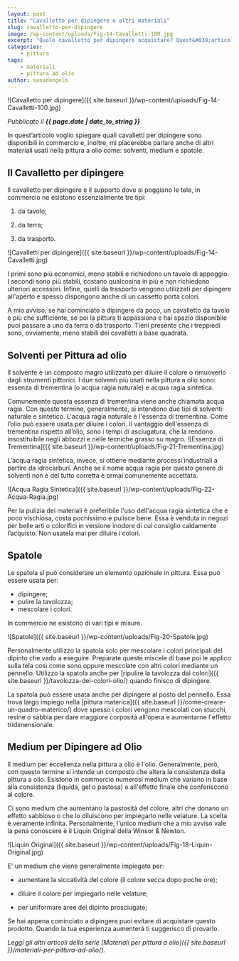 ```yaml
---
layout: post
title: "Cavalletto per dipingere e altri materiali"
slug: cavalletto-per-dipingere
image: /wp-content/uploads/Fig-14-Cavalletti-100.jpg
excerpt: "Quale cavalletto per dipingere acquistare? Quest&#039;articolo ti aiuterà a scegliere il cavalletto più adatto alle tue esigenze."
categories:
    - pittura
tags:
    - materiali
    - pittura ad olio
author: sasadangelo
---
```


![Cavalletto per dipingere]({{ site.baseurl }}/wp-content/uploads/Fig-14-Cavalletti-100.jpg)

_Pubblicato il **{{ page.date | date_to_string }}**_

In quest’articolo voglio spiegare quali cavalletti per dipingere sono disponibili in commercio e, inoltre, mi piacerebbe parlare anche di altri materiali usati nella pittura a olio come: solventi, medium e spatole.

## Il Cavalletto per dipingere

Il cavalletto per dipingere è il supporto dove si poggiano le tele, in commercio ne esistono essenzialmente tre tipi:

1. da tavolo;
    
2. da terra;
    
3. da trasporto.
    

![Cavalletti per dipingere]({{ site.baseurl }}/wp-content/uploads/Fig-14-Cavalletti.jpg)

I primi sono più economici, meno stabili e richiedono un tavolo di appoggio. I secondi sono più stabili, costano qualcosina in più e non richiedono ulteriori accessori. Infine, quelli da trasporto vengono utilizzati per dipingere all'aperto e spesso dispongono anche di un cassetto porta colori.

A mio avviso, se hai cominciato a dipingere da poco, un cavalletto da tavolo è più che sufficiente, se poi la pittura ti appassiona e hai spazio disponibile puoi passare a uno da terra o da trasporto. Tieni presente che i treppiedi sono, ovviamente, meno stabili dei cavalletti a base quadrata.

## Solventi per Pittura ad olio

Il solvente è un composto magro utilizzato per diluire il colore o rimuoverlo dagli strumenti pittorici. I due solventi più usati nella pittura a olio sono: essenza di trementina (o acqua ragia naturale) e acqua ragia sintetica.

Comunemente questa essenza di trementina viene anche chiamata acqua ragia. Con questo termine, generalmente, si intendono due tipi di solventi: naturale e sintetico. L'acqua ragia naturale è l'essenza di trementina. Come l’olio può essere usata per diluire i colori. Il vantaggio dell'essenza di trementina rispetto all’olio, sono i tempi di asciugatura, che la rendono insostituibile negli abbozzi e nelle tecniche grasso su magro. ![Essenza di Trementina]({{ site.baseurl }}/wp-content/uploads/Fig-21-Trementina.jpg)

L'acqua ragia sintetica, invece, si ottiene mediante processi industriali a partire da idrocarburi. Anche se il nome acqua ragia per questo genere di solventi non è del tutto corretta è ormai comunemente accettata.

![Acqua Ragia Sintetica]({{ site.baseurl }}/wp-content/uploads/Fig-22-Acqua-Ragia.jpg)

Per la pulizia dei materiali è preferibile l'uso dell'acqua ragia sintetica che è poco vischiosa, costa pochissimo e pulisce bene. Essa è venduta in negozi per belle arti o colorifici in versione inodore di cui consiglio caldamente l’acquisto. Non usatela mai per diluire i colori.

## Spatole

Le spatola si può considerare un elemento opzionale in pittura. Essa può essere usata per:

- dipingere;
- pulire la tavolozza;
- mescolare i colori.

In commercio ne esistono di vari tipi e misure.

![Spatole]({{ site.baseurl }}/wp-content/uploads/Fig-20-Spatole.jpg)

Personalmente utilizzo la spatola solo per mescolare i colori principali del dipinto che vado a eseguire. Preparate queste miscele di base poi le applico sulla tela così come sono oppure mescolate con altri colori mediante un pennello. Utilizzo la spatola anche per [ripulire la tavolozza dai colori]({{ site.baseurl }}/tavolozza-dei-colori-olio/) quando finisco di dipingere.

La spatola può essere usata anche per dipingere al posto del pennello. Essa trova largo impiego nella [pittura materica]({{ site.baseurl }}/come-creare-un-quadro-materico/) dove spesso i colori vengono mescolati con stucchi, resine o sabbia per dare maggiore corposità all'opera e aumentarne l'effetto tridimensionale.

## Medium per Dipingere ad Olio

Il medium per eccellenza nella pittura a olio è l'olio. Generalmente, però, con questo termine si intende un composto che altera la consistenza della pittura a olio. Esistono in commercio numerosi medium che variano in base alla consistenza (liquida, gel o pastosa) e all'effetto finale che conferiscono al colore.

Ci sono medium che aumentano la pastosità del colore, altri che donano un effetto sabbioso o che lo diluiscono per impiegarlo nelle velature. La scelta è veramente infinita. Personalmente, l'unico medium che a mio avviso vale la pena conoscere è il Liquin Original della Winsor & Newton.

![Liquin Original]({{ site.baseurl }}/wp-content/uploads/Fig-18-Liquin-Original.jpg)

E' un medium che viene generalmente impiegato per:

- aumentare la siccatività del colore (il colore secca dopo poche ore);
    
- diluire il colore per impiegarlo nelle velature;
    
- per uniformare aree del dipinto prosciugate;

Se hai appena cominciato a dipingere puoi evitare di acquistare questo prodotto. Quando la tua esperienza aumenterà ti suggerisco di provarlo.

_Leggi gli altri articoli della serie [Materiali per pittura a olio]({{ site.baseurl }}/materiali-per-pittura-ad-olio/)._
